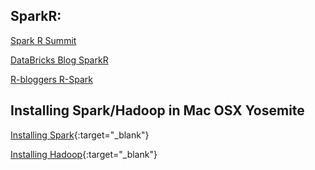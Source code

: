 ## SparkR:

[Spark R Summit](https://spark-summit.org/2014/wp-content/uploads/2014/07/SparkR-SparkSummit.pdf)

[DataBricks Blog SparkR](http://databricks.com/blog/2015/06/09/announcing-sparkr-r-on-spark.html)

[R-bloggers R-Spark](http://www.r-bloggers.com/a-first-look-at-spark/)

## Installing Spark/Hadoop in Mac OSX Yosemite

[Installing Spark](http://amodernstory.com/2015/03/05/installing-and-running-spark-with-python-notebook-on-mac/){:target="_blank"}

[Installing Hadoop](http://amodernstory.com/2014/09/23/installing-hadoop-on-mac-osx-yosemite/){:target="_blank"}

